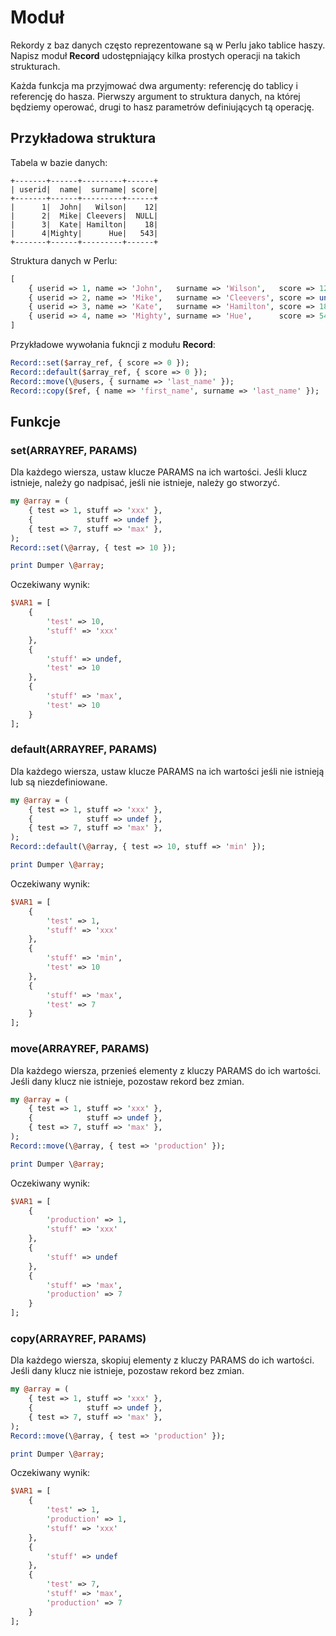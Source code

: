 # Moduł
Rekordy z baz danych często reprezentowane są w Perlu jako tablice haszy.
Napisz moduł **Record** udostępniający kilka prostych operacji
na takich strukturach.

Każda funkcja ma przyjmować dwa argumenty: referencję do tablicy
i referencję do hasza. Pierwszy argument to struktura danych, na której
będziemy operować, drugi to hasz parametrów definiujących tą operację.

## Przykładowa struktura

Tabela w bazie danych:
```
+-------+------+---------+------+
| userid|  name|  surname| score|
+-------+------+---------+------+
|      1|  John|   Wilson|    12|
|      2|  Mike| Cleevers|  NULL|
|      3|  Kate| Hamilton|    18|
|      4|Mighty|      Hue|   543|
+-------+------+---------+------+
```

Struktura danych w Perlu:
```perl
[
    { userid => 1, name => 'John',   surname => 'Wilson',   score => 12 },
    { userid => 2, name => 'Mike',   surname => 'Cleevers', score => undef },
    { userid => 3, name => 'Kate',   surname => 'Hamilton', score => 18 },
    { userid => 4, name => 'Mighty', surname => 'Hue',      score => 543 },
]
```

Przykładowe wywołania fukncji z modułu **Record**:
```perl
Record::set($array_ref, { score => 0 });
Record::default($array_ref, { score => 0 });
Record::move(\@users, { surname => 'last_name' });
Record::copy($ref, { name => 'first_name', surname => 'last_name' });
```

## Funkcje

### set(ARRAYREF, PARAMS)
Dla każdego wiersza, ustaw klucze PARAMS na ich wartości. Jeśli klucz istnieje,
należy go nadpisać, jeśli nie istnieje, należy go stworzyć.

```perl
my @array = (
    { test => 1, stuff => 'xxx' },
    {            stuff => undef },
    { test => 7, stuff => 'max' },
);
Record::set(\@array, { test => 10 });

print Dumper \@array;
```

Oczekiwany wynik:
```perl
$VAR1 = [
    {
        'test' => 10,
        'stuff' => 'xxx'
    },
    {
        'stuff' => undef,
        'test' => 10
    },
    {
        'stuff' => 'max',
        'test' => 10
    }
];
```

### default(ARRAYREF, PARAMS)
Dla każdego wiersza, ustaw klucze PARAMS na ich wartości jeśli nie istnieją
lub są niezdefiniowane.

```perl
my @array = (
    { test => 1, stuff => 'xxx' },
    {            stuff => undef },
    { test => 7, stuff => 'max' },
);
Record::default(\@array, { test => 10, stuff => 'min' });

print Dumper \@array;
```

Oczekiwany wynik:
```perl
$VAR1 = [
    {
        'test' => 1,
        'stuff' => 'xxx'
    },
    {
        'stuff' => 'min',
        'test' => 10
    },
    {
        'stuff' => 'max',
        'test' => 7
    }
];
```

### move(ARRAYREF, PARAMS)
Dla każdego wiersza, przenieś elementy z kluczy PARAMS do ich wartości.
Jeśli dany klucz nie istnieje, pozostaw rekord bez zmian.

```perl
my @array = (
    { test => 1, stuff => 'xxx' },
    {            stuff => undef },
    { test => 7, stuff => 'max' },
);
Record::move(\@array, { test => 'production' });

print Dumper \@array;
```

Oczekiwany wynik:
```perl
$VAR1 = [
    {
        'production' => 1,
        'stuff' => 'xxx'
    },
    {
        'stuff' => undef
    },
    {
        'stuff' => 'max',
        'production' => 7
    }
];
```

### copy(ARRAYREF, PARAMS)
Dla każdego wiersza, skopiuj elementy z kluczy PARAMS do ich wartości.
Jeśli dany klucz nie istnieje, pozostaw rekord bez zmian.

```perl
my @array = (
    { test => 1, stuff => 'xxx' },
    {            stuff => undef },
    { test => 7, stuff => 'max' },
);
Record::move(\@array, { test => 'production' });

print Dumper \@array;
```

Oczekiwany wynik:
```perl
$VAR1 = [
    {
        'test' => 1,
        'production' => 1,
        'stuff' => 'xxx'
    },
    {
        'stuff' => undef
    },
    {
        'test' => 7,
        'stuff' => 'max',
        'production' => 7
    }
];
```

